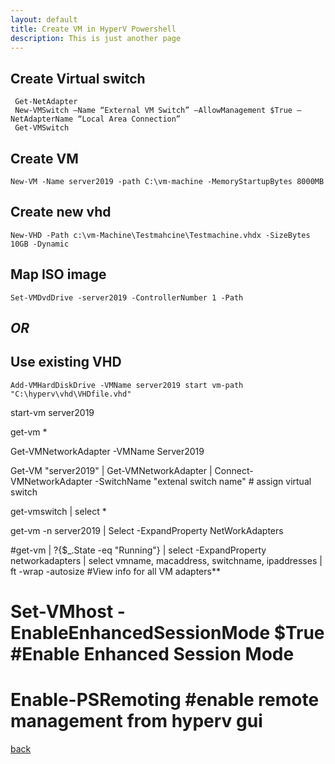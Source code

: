 ```yaml
---
layout: default
title: Create VM in HyperV Powershell
description: This is just another page
---
```


## Create Virtual switch


	 Get-NetAdapter 
	 New-VMSwitch –Name “External VM Switch” –AllowManagement $True –NetAdapterName “Local Area Connection” 
	 Get-VMSwitch 


## Create VM

	New-VM -Name server2019 -path C:\vm-machine -MemoryStartupBytes 8000MB 

## Create new vhd

	New-VHD -Path c:\vm-Machine\Testmahcine\Testmachine.vhdx -SizeBytes 10GB -Dynamic 
## Map ISO image	
	Set-VMDvdDrive -server2019 -ControllerNumber 1 -Path 					

##                                   *OR*

## Use existing VHD

	Add-VMHardDiskDrive -VMName server2019 start vm-path "C:\hyperv\vhd\VHDfile.vhd" 		

start-vm server2019

get-vm *

Get-VMNetworkAdapter -VMName Server2019

Get-VM "server2019" | Get-VMNetworkAdapter | Connect-VMNetworkAdapter -SwitchName "extenal switch name"		# assign virtual switch

get-vmswitch | select *

get-vm -n server2019 | Select -ExpandProperty NetWorkAdapters

#get-vm | ?{$_.State -eq "Running"} | select -ExpandProperty networkadapters | select vmname, macaddress, switchname, ipaddresses | ft -wrap -autosize						#View info for all VM adapters**


# Set-VMhost -EnableEnhancedSessionMode $True						#Enable Enhanced Session Mode 

# Enable-PSRemoting 									#enable remote management from hyperv gui


[back](./)
